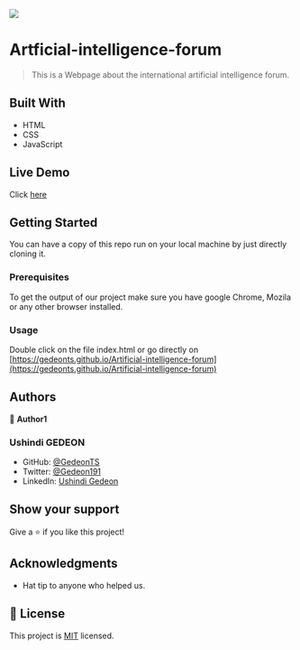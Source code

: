 ![](https://img.shields.io/badge/Microverse-blueviolet)
# Artficial-intelligence-forum

> This is a Webpage about the international artificial intelligence forum.

## Built With

- HTML
- CSS
- JavaScript

## Live Demo

Click [here](https://gedeonts.github.io/Artificial-intelligence-forum/)

## Getting Started

You can have a copy of this repo run on your local machine by just directly cloning it.

### Prerequisites

To get the output of our project make sure you have google Chrome, Mozila or any other browser installed.

### Usage

Double click on the file index.html or go directly on [https://gedeonts.github.io/Artificial-intelligence-forum](https://gedeonts.github.io/Artificial-intelligence-forum)

## Authors

👤 **Author1**

### Ushindi GEDEON

- GitHub: [@GedeonTS](https://github.com/GedeonTS)
- Twitter: [@Gedeon191](https://twitter.com/Gedeon191)
- LinkedIn: [Ushindi Gedeon](https://linkedin.com/in/ushindi-gedeon-73032a228)


## Show your support

Give a ⭐️ if you like this project!

## Acknowledgments

- Hat tip to anyone who helped us.

## 📝 License

This project is [MIT](./MIT.md) licensed.
